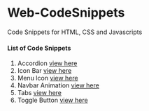 # Web-CodeSnippets
Code Snippets for HTML, CSS and Javascripts

#### List of Code Snippets
1. Accordion [view here](https://codepen.io/vedharaj/pen/ExMZBMP)
2. Icon Bar [view here](https://codepen.io/vedharaj/pen/RwdozzJ)
3. Menu Icon [view here](https://codepen.io/vedharaj/pen/MWxJvLm)
4. Navbar Animation [view here](https://codepen.io/vedharaj/pen/oNQKbKY)
5. Tabs [view here](https://codepen.io/vedharaj/pen/qBvmbNq)
6. Toggle Button [view here](https://codepen.io/vedharaj/pen/XWywdmp)
